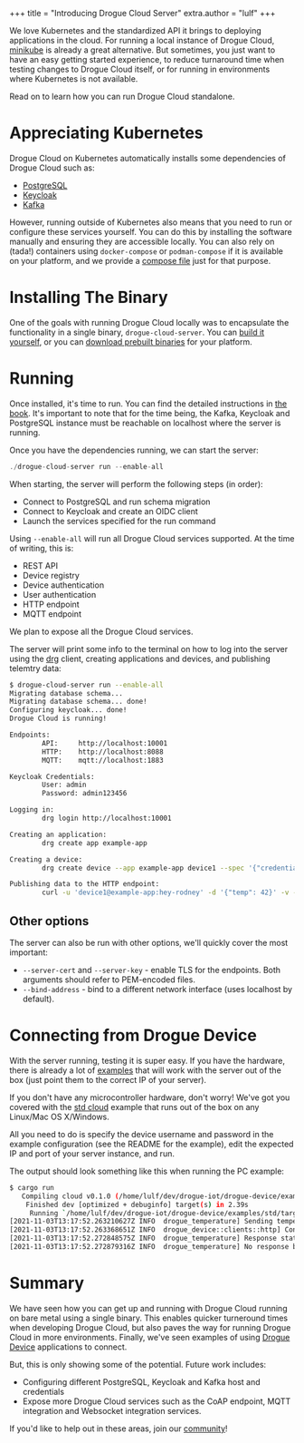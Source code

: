 +++
title = "Introducing Drogue Cloud Server"
extra.author = "lulf"
+++

We love Kubernetes and the standardized API it brings to deploying applications in the cloud. For running a local instance of Drogue Cloud, [minikube](https://blog.drogue.io/minikube-roundtrip/) is already a great alternative. But sometimes, you just want to have an easy getting started experience, to reduce turnaround time when testing changes to Drogue Cloud itself, or for running in environments where Kubernetes is not available.

Read on to learn how you can run Drogue Cloud standalone.

<!-- more -->

# Appreciating Kubernetes

Drogue Cloud on Kubernetes automatically installs some dependencies of Drogue Cloud such as:

* [PostgreSQL](https://www.postgresql.org/)
* [Keycloak](https://www.keycloak.org/)
* [Kafka](https://kafka.apache.org/)

However, running outside of Kubernetes also means that you need to run or configure these services yourself. You can do this by installing the software manually and ensuring they are accessible locally. You can also rely on (tada!) containers using `docker-compose` or `podman-compose` if it is available on your platform, and we provide a [compose file](https://github.com/drogue-iot/drogue-cloud/blob/main/server/container-compose.yml) just for that purpose.


# Installing The Binary

One of the goals with running Drogue Cloud locally was to encapsulate the functionality in a single binary, `drogue-cloud-server`. You can [build it yourself](https://github.com/drogue-iot/drogue-cloud/tree/main/server#building), or you can [download prebuilt binaries]() for your platform.

# Running

Once installed, it's time to run. You can find the detailed instructions in [the book](https://book.drogue.io/drogue-cloud/dev/deployment/single-binary.html). It's important to note that for the time being, the Kafka, Keycloak and PostgreSQL instance must be reachable on localhost where the server is running.

Once you have the dependencies running, we can start the server:

```rust
./drogue-cloud-server run --enable-all
```

When starting, the server will perform the following steps (in order):

* Connect to PostgreSQL and run schema migration
* Connect to Keycloak and create an OIDC client
* Launch the services specified for the run command

Using `--enable-all` will run all Drogue Cloud services supported. At the time of writing, this is:

* REST API
* Device registry
* Device authentication
* User authentication
* HTTP endpoint
* MQTT endpoint

We plan to expose all the Drogue Cloud services.

The server will print some info to the terminal on how to log into the server using the [drg](https://github.com/drogue-iot/drg) client, creating applications and devices, and publishing telemtry data:

```bash
$ drogue-cloud-server run --enable-all
Migrating database schema...
Migrating database schema... done!
Configuring keycloak... done!
Drogue Cloud is running!

Endpoints:
        API:     http://localhost:10001
        HTTP:    http://localhost:8088
        MQTT:    mqtt://localhost:1883

Keycloak Credentials:
        User: admin
        Password: admin123456

Logging in:
        drg login http://localhost:10001

Creating an application:
        drg create app example-app

Creating a device:
        drg create device --app example-app device1 --spec '{"credentials":{"credentials":[{"pass":"hey-rodney"}]}}'

Publishing data to the HTTP endpoint:
        curl -u 'device1@example-app:hey-rodney' -d '{"temp": 42}' -v -H "Content-Type: application/json" -X POST http://localhost:8088/v1/foo
```

## Other options

The server can also be run with other options, we'll quickly cover the most important:

* `--server-cert` and `--server-key` - enable TLS for the endpoints. Both arguments should refer to PEM-encoded files.
* `--bind-address` - bind to a different network interface (uses localhost by default).

# Connecting from Drogue Device

With the server running, testing it is super easy. If you have the hardware, there is already a lot of [examples](https://book.drogue.io/drogue-device/dev/examples.html#_drogue_cloud_connectivity_examples) that will work with the server out of the box (just point them to the correct IP of your server). 

If you don't have any microcontroller hardware, don't worry! We've got you covered with the [std cloud](https://github.com/drogue-iot/drogue-device/tree/main/examples/std/cloud) example that runs out of the box on any Linux/Mac OS X/Windows.

All you need to do is specify the device username and password in the example configuration (see the README for the example), edit the expected IP and port of your server instance, and run.

The output should look something like this when running the PC example:

```bash
$ cargo run
   Compiling cloud v0.1.0 (/home/lulf/dev/drogue-iot/drogue-device/examples/std/cloud)
    Finished dev [optimized + debuginfo] target(s) in 2.39s
     Running `/home/lulf/dev/drogue-iot/drogue-device/examples/std/target/debug/cloud`
[2021-11-03T13:17:52.263210627Z INFO  drogue_temperature] Sending temperature measurement
[2021-11-03T13:17:52.263368651Z INFO  drogue_device::clients::http] Connected to 127.0.0.1:8088
[2021-11-03T13:17:52.272848575Z INFO  drogue_temperature] Response status: Accepted
[2021-11-03T13:17:52.272879316Z INFO  drogue_temperature] No response body
```

# Summary

We have seen how you can get up and running with Drogue Cloud running on bare metal using a single binary. This enables quicker turneround times when developing Drogue Cloud, but also paves the way for running Drogue Cloud in more environments. Finally, we've seen examples of using [Drogue Device](https://github.com/drogue-iot/drogue-device) applications to connect.

But, this is only showing some of the potential. Future work includes:

* Configuring different PostgreSQL, Keycloak and Kafka host and credentials
* Expose more Drogue Cloud services such as the CoAP endpoint, MQTT integration and Websocket integration services.


If you'd like to help out in these areas, join our [community](https://matrix.to/#/#drogue-iot:matrix.org)!
